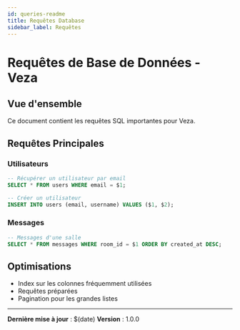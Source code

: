 ```yaml
---
id: queries-readme
title: Requêtes Database
sidebar_label: Requêtes
---
```


# Requêtes de Base de Données - Veza

## Vue d'ensemble

Ce document contient les requêtes SQL importantes pour Veza.

## Requêtes Principales

### Utilisateurs
```sql
-- Récupérer un utilisateur par email
SELECT * FROM users WHERE email = $1;

-- Créer un utilisateur
INSERT INTO users (email, username) VALUES ($1, $2);
```

### Messages
```sql
-- Messages d'une salle
SELECT * FROM messages WHERE room_id = $1 ORDER BY created_at DESC;
```

## Optimisations

- Index sur les colonnes fréquemment utilisées
- Requêtes préparées
- Pagination pour les grandes listes

---

**Dernière mise à jour** : $(date)
**Version** : 1.0.0 